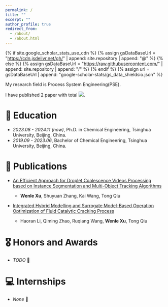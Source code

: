 ```yaml
---
permalink: /
title: ""
excerpt: ""
author_profile: true
redirect_from: 
  - /about/
  - /about.html
---
```


{% if site.google_scholar_stats_use_cdn %}
{% assign gsDataBaseUrl = "https://cdn.jsdelivr.net/gh/" | append: site.repository | append: "@" %}
{% else %}
{% assign gsDataBaseUrl = "https://raw.githubusercontent.com/" | append: site.repository | append: "/" %}
{% endif %}
{% assign url = gsDataBaseUrl | append: "google-scholar-stats/gs_data_shieldsio.json" %}

<span class='anchor' id='about-me'></span>

My research field is Process System Engineering(PSE). 

I have published 2 paper with total <a href='https://scholar.google.com/citations?user=2Ruek5kAAAAJ'><img src="https://img.shields.io/endpoint?url={{ url | url_encode }}&logo=Google%20Scholar&labelColor=f6f6f6&color=9cf&style=flat&label=citations"></a>.



<span class='anchor' id='-edu'></span>

# 📖 Education
- *2023.08 - 2024.11 (now)*, Ph.D. in Chemical Engineering, Tsinghua University, Beijing, China.
- *2019.09 - 2023.06*, Bachelor of Chemical Engineering, Tsinghua University, Beijing, China.


<span class='anchor' id='-pub'></span>

# 📝 Publications 

- [An Efficient Approach for Droplet Coalescence Videos Processing based on Instance Segmentation and Multi-Object Tracking Algorithms](https://www.sciencedirect.com/science/article/pii/B9780443288241505019)
  - **Wenle Xu**, Shuyuan Zhang, Kai Wang, Tong Qiu

- [Integrated Hybrid Modelling and Surrogate Model-Based Operation Optimization of Fluid Catalytic Cracking Process](https://www.mdpi.com/2227-9717/12/11/2474)
  - Haoran Li, Qiming Zhao, Ruqiang Wang, **Wenle Xu**, Tong Qiu

<span class='anchor' id='-award'></span>

# 🎖 Honors and Awards
- *TODO* 🤔


<span class='anchor' id='-intern'></span>

# 💻 Internships
- *None* 🤔